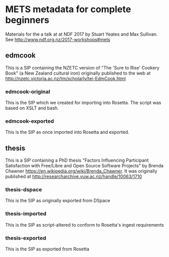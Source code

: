 # METS metadata for complete beginners
Materials for the a talk at at NDF 2017 by Stuart Yeates and Max Sullivan. See http://www.ndf.org.nz/2017-workshops#mets

##  edmcook
This is a SIP containing the NZETC version of "The 'Sure to Rise' Cookery Book" (a New Zealand cultural iron) originally published to the web at http://nzetc.victoria.ac.nz/tm/scholarly/tei-EdmCook.html 

### edmcook-original
This is the SIP which we created for importing into Rosetta. The script was based on XSLT and bash. 

###  edmcook-exported
This is the SIP as once imported into Rosetta and exported.

## thesis
This is a SIP containing a PhD thesis "Factors Influencing Participant Satisfaction with Free/Libre and Open Source Software Projects" by Brenda Chawner https://en.wikipedia.org/wiki/Brenda_Chawner. It was originally published at http://researcharchive.vuw.ac.nz/handle/10063/1710

### thesis-dspace
This is the SIP as originally exported from DSpace 

### thesis-imported
This is the SIP as script-altered to conform to Rosetta's ingest requirements

### thesis-exported
This is the SIP as exported from Rosetta
